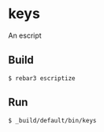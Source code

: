 keys
=====

An escript

Build
-----

    $ rebar3 escriptize

Run
---

    $ _build/default/bin/keys
